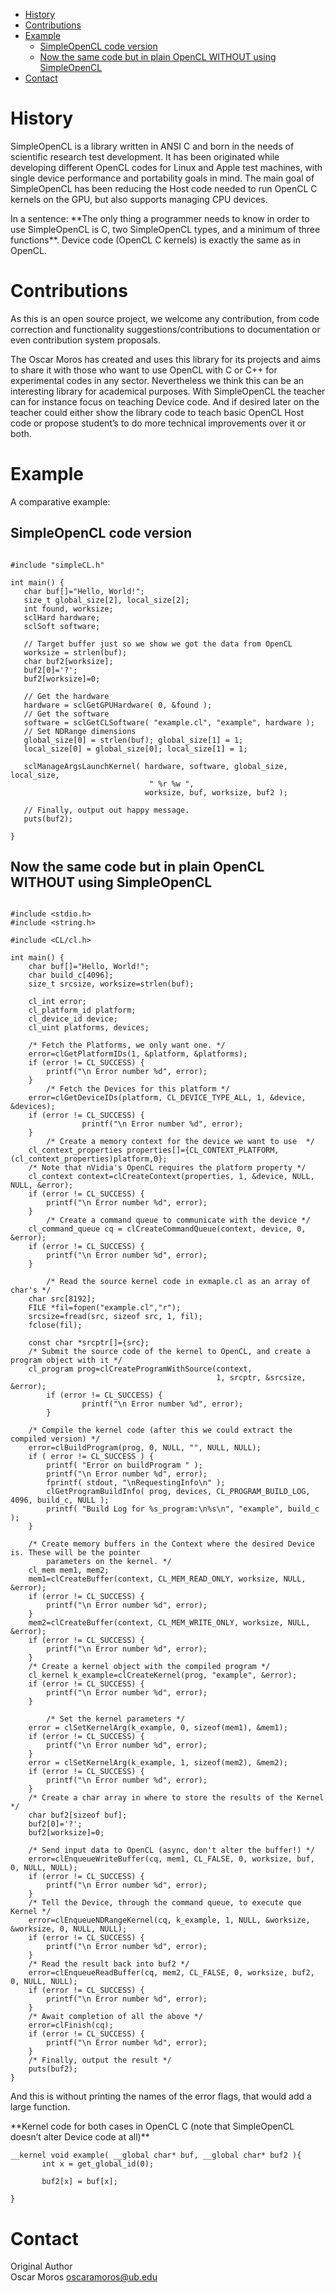 -   [History](#history)
-   [Contributions](#contributions)
-   [Example](#example)
    -   [SimpleOpenCL code version](#simpleopencl-code-version)
    -   [Now the same code but in plain OpenCL WITHOUT using SimpleOpenCL](#now-the-same-code-but-in-plain-opencl-without-using-simpleopencl)
-   [Contact](#contact)

History
=======

SimpleOpenCL is a library written in ANSI C and born in the needs of scientific research test development. It has been originated while developing different OpenCL codes for Linux and Apple test machines, with single device performance and portability goals in mind. The main goal of SimpleOpenCL has been reducing the Host code needed to run OpenCL C kernels on the GPU, but also supports managing CPU devices.

In a sentence: \*\*The only thing a programmer needs to know in order to use SimpleOpenCL is C, two SimpleOpenCL types, and a minimum of three functions\*\*. Device code (OpenCL C kernels) is exactly the same as in OpenCL.

Contributions
=============

As this is an open source project, we welcome any contribution, from code correction and functionality suggestions/contributions to documentation or even contribution system proposals.

The Oscar Moros has created and uses this library for its projects and aims to share it with those who want to use OpenCL with C or C++ for experimental codes in any sector. Nevertheless we think this can be an interesting library for academical purposes. With SimpleOpenCL the teacher can for instance focus on teaching Device code. And if desired later on the teacher could either show the library code to teach basic OpenCL Host code or propose student’s to do more technical improvements over it or both.

Example
=======

A comparative example:

SimpleOpenCL code version
-------------------------

```

#include "simpleCL.h"

int main() {
   char buf[]="Hello, World!";
   size_t global_size[2], local_size[2];
   int found, worksize;
   sclHard hardware;
   sclSoft software;

   // Target buffer just so we show we got the data from OpenCL
   worksize = strlen(buf);
   char buf2[worksize];
   buf2[0]='?';
   buf2[worksize]=0;
    
   // Get the hardware
   hardware = sclGetGPUHardware( 0, &found );
   // Get the software
   software = sclGetCLSoftware( "example.cl", "example", hardware );
   // Set NDRange dimensions
   global_size[0] = strlen(buf); global_size[1] = 1;
   local_size[0] = global_size[0]; local_size[1] = 1;
    
   sclManageArgsLaunchKernel( hardware, software, global_size, local_size,
                               " %r %w ",
                              worksize, buf, worksize, buf2 );
    
   // Finally, output out happy message.
   puts(buf2);

}
```

Now the same code but in plain OpenCL WITHOUT using SimpleOpenCL
----------------------------------------------------------------

```

#include <stdio.h>
#include <string.h>

#include <CL/cl.h>

int main() {
    char buf[]="Hello, World!";
    char build_c[4096];
    size_t srcsize, worksize=strlen(buf);
    
    cl_int error;
    cl_platform_id platform;
    cl_device_id device;
    cl_uint platforms, devices;
    
    /* Fetch the Platforms, we only want one. */
    error=clGetPlatformIDs(1, &platform, &platforms);
    if (error != CL_SUCCESS) {
        printf("\n Error number %d", error);
    }
        /* Fetch the Devices for this platform */
    error=clGetDeviceIDs(platform, CL_DEVICE_TYPE_ALL, 1, &device, &devices);
    if (error != CL_SUCCESS) {  
                printf("\n Error number %d", error);
    }
        /* Create a memory context for the device we want to use  */
    cl_context_properties properties[]={CL_CONTEXT_PLATFORM, (cl_context_properties)platform,0};
    /* Note that nVidia's OpenCL requires the platform property */
    cl_context context=clCreateContext(properties, 1, &device, NULL, NULL, &error);
    if (error != CL_SUCCESS) {
        printf("\n Error number %d", error);
    }
        /* Create a command queue to communicate with the device */
    cl_command_queue cq = clCreateCommandQueue(context, device, 0, &error);
    if (error != CL_SUCCESS) {
        printf("\n Error number %d", error);
    }
    
        /* Read the source kernel code in exmaple.cl as an array of char's */
    char src[8192];
    FILE *fil=fopen("example.cl","r");
    srcsize=fread(src, sizeof src, 1, fil);
    fclose(fil);
    
    const char *srcptr[]={src};
    /* Submit the source code of the kernel to OpenCL, and create a program object with it */
    cl_program prog=clCreateProgramWithSource(context,
                                              1, srcptr, &srcsize, &error);
        if (error != CL_SUCCESS) {
                printf("\n Error number %d", error);
        }

    /* Compile the kernel code (after this we could extract the compiled version) */
    error=clBuildProgram(prog, 0, NULL, "", NULL, NULL);
    if ( error != CL_SUCCESS ) {
        printf( "Error on buildProgram " );
        printf("\n Error number %d", error);
        fprintf( stdout, "\nRequestingInfo\n" );
        clGetProgramBuildInfo( prog, devices, CL_PROGRAM_BUILD_LOG, 4096, build_c, NULL );
        printf( "Build Log for %s_program:\n%s\n", "example", build_c );
    }
    
    /* Create memory buffers in the Context where the desired Device is. These will be the pointer 
        parameters on the kernel. */
    cl_mem mem1, mem2;
    mem1=clCreateBuffer(context, CL_MEM_READ_ONLY, worksize, NULL, &error);
    if (error != CL_SUCCESS) {
        printf("\n Error number %d", error);
    }
    mem2=clCreateBuffer(context, CL_MEM_WRITE_ONLY, worksize, NULL, &error);
    if (error != CL_SUCCESS) {
        printf("\n Error number %d", error);
    }
    /* Create a kernel object with the compiled program */
    cl_kernel k_example=clCreateKernel(prog, "example", &error);
    if (error != CL_SUCCESS) {
        printf("\n Error number %d", error);
    }

        /* Set the kernel parameters */
    error = clSetKernelArg(k_example, 0, sizeof(mem1), &mem1);
    if (error != CL_SUCCESS) {
        printf("\n Error number %d", error);
    }
    error = clSetKernelArg(k_example, 1, sizeof(mem2), &mem2);
    if (error != CL_SUCCESS) {
        printf("\n Error number %d", error);
    }
    /* Create a char array in where to store the results of the Kernel */
    char buf2[sizeof buf];
    buf2[0]='?';
    buf2[worksize]=0;
    
    /* Send input data to OpenCL (async, don't alter the buffer!) */
    error=clEnqueueWriteBuffer(cq, mem1, CL_FALSE, 0, worksize, buf, 0, NULL, NULL);
    if (error != CL_SUCCESS) {
        printf("\n Error number %d", error);
    }
    /* Tell the Device, through the command queue, to execute que Kernel */
    error=clEnqueueNDRangeKernel(cq, k_example, 1, NULL, &worksize, &worksize, 0, NULL, NULL);
    if (error != CL_SUCCESS) {
        printf("\n Error number %d", error);
    }
    /* Read the result back into buf2 */
    error=clEnqueueReadBuffer(cq, mem2, CL_FALSE, 0, worksize, buf2, 0, NULL, NULL);
    if (error != CL_SUCCESS) {
        printf("\n Error number %d", error);
    }
    /* Await completion of all the above */
    error=clFinish(cq);
    if (error != CL_SUCCESS) {
        printf("\n Error number %d", error);
    }
    /* Finally, output the result */
    puts(buf2);
}
```

And this is without printing the names of the error flags, that would add a large function.

\*\*Kernel code for both cases in OpenCL C (note that SimpleOpenCL doesn’t alter Device code at all)\*\*

```
__kernel void example( __global char* buf, __global char* buf2 ){
       int x = get_global_id(0);

       buf2[x] = buf[x];

}
```

Contact
=======

Original Author  
Oscar Moros <oscaramoros@ub.edu>
